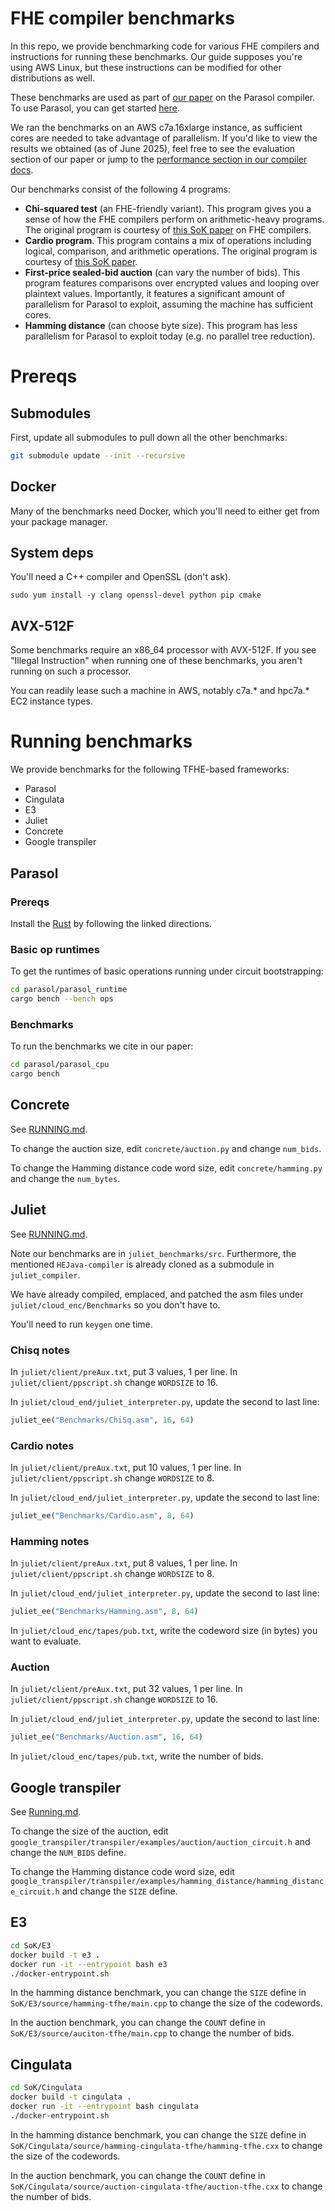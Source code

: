 # FHE compiler benchmarks
In this repo, we provide benchmarking code for various FHE compilers and instructions for running these benchmarks. Our guide supposes you're using AWS Linux, but these instructions can be modified for other distributions as well.

These benchmarks are used as part of [our paper]() on the Parasol compiler. To use Parasol, you can get started [here](https://docs.sunscreen.tech/install.html). 

We ran the benchmarks on an AWS c7a.16xlarge instance, as sufficient cores are needed to take advantage of parallelism. If you'd like to view the results we obtained (as of June 2025), feel free to see the evaluation section of our paper or jump to the [performance section in our compiler docs](https://docs.sunscreen.tech/perf.html).

Our benchmarks consist of the following 4 programs:
- **Chi-squared test** (an FHE-friendly variant). This program gives you a sense of how the FHE compilers perform on arithmetic-heavy programs. The original program is courtesy of [this SoK paper](https://arxiv.org/abs/2101.07078) on FHE compilers.
- **Cardio program**. This program contains a mix of operations including logical, comparison, and arithmetic operations. The original program is courtesy of [this SoK paper](https://arxiv.org/abs/2101.07078). 
- **First-price sealed-bid auction** (can vary the number of bids). This program features comparisons over encrypted values and looping over plaintext values. Importantly, it features a significant amount of parallelism for Parasol to exploit, assuming the machine has sufficient cores.
- **Hamming distance** (can choose byte size). This program has less parallelism for Parasol to exploit today (e.g. no parallel tree reduction). 

# Prereqs
## Submodules
First, update all submodules to pull down all the other benchmarks:
```bash
git submodule update --init --recursive
```

## Docker
Many of the benchmarks need Docker, which you'll need to either get from your package
manager.

## System deps
You'll need a C++ compiler and OpenSSL (don't ask).

```
sudo yum install -y clang openssl-devel python pip cmake
```

## AVX-512F
Some benchmarks require an x86_64 processor with AVX-512F. If you see "Illegal Instruction" when running one of these benchmarks, you aren't running on such a processor.

You can readily lease such a machine in AWS, notably c7a.* and hpc7a.* EC2 instance types.

# Running benchmarks
We provide benchmarks for the following TFHE-based frameworks:
* Parasol
* Cingulata
* E3
* Juliet
* Concrete
* Google transpiler

## Parasol
### Prereqs
Install the [Rust](https://rustup.rs/) by following the linked directions.

### Basic op runtimes
To get the runtimes of basic operations running under circuit bootstrapping:

```bash
cd parasol/parasol_runtime
cargo bench --bench ops
```

### Benchmarks
To run the benchmarks we cite in our paper:

```bash
cd parasol/parasol_cpu
cargo bench
```

## Concrete
See [RUNNING.md](https://github.com/Sunscreen-tech/concrete-chisq/blob/main/RUNNING.md).

To change the auction size, edit `concrete/auction.py` and change `num_bids`.

To change the Hamming distance code word size, edit `concrete/hamming.py` and change the `num_bytes`.

## Juliet
See [RUNNING.md](https://github.com/Sunscreen-tech/Juliet/blob/sunscreen_bench/RUNNING.md).

Note our benchmarks are in `juliet_benchmarks/src`.
Furthermore, the mentioned `HEJava-compiler` is already cloned as a submodule in `juliet_compiler`.

We have already compiled, emplaced, and patched the asm files under `juliet/cloud_enc/Benchmarks` so you don't have to.

You'll need to run `keygen` one time.

### Chisq notes
In `juliet/client/preAux.txt`, put 3 values, 1 per line.
In `juliet/client/ppscript.sh` change `WORDSIZE` to 16.

In `juliet/cloud_end/juliet_interpreter.py`, update the second to last line:

```python
juliet_ee("Benchmarks/ChiSq.asm", 16, 64)
```

### Cardio notes
In `juliet/client/preAux.txt`, put 10 values, 1 per line.
In `juliet/client/ppscript.sh` change `WORDSIZE` to 8.

In `juliet/cloud_end/juliet_interpreter.py`, update the second to last line:

```python
juliet_ee("Benchmarks/Cardio.asm", 8, 64)
```

### Hamming notes
In `juliet/client/preAux.txt`, put 8 values, 1 per line.
In `juliet/client/ppscript.sh` change `WORDSIZE` to 8.

In `juliet/cloud_end/juliet_interpreter.py`, update the second to last line:

```python
juliet_ee("Benchmarks/Hamming.asm", 8, 64)
```

In `juliet/cloud_enc/tapes/pub.txt`, write the codeword size (in bytes) you want to evaluate.

### Auction
In `juliet/client/preAux.txt`, put 32 values, 1 per line.
In `juliet/client/ppscript.sh` change `WORDSIZE` to 16.

In `juliet/cloud_end/juliet_interpreter.py`, update the second to last line:

```python
juliet_ee("Benchmarks/Auction.asm", 16, 64)
```

In `juliet/cloud_enc/tapes/pub.txt`, write the number of bids.

## Google transpiler
See [Running.md](https://github.com/rickwebiii/fully-homomorphic-encryption/blob/main/RUNNING.md).

To change the size of the auction, edit `google_transpiler/transpiler/examples/auction/auction_circuit.h` and change the `NUM_BIDS` define.

To change the Hamming distance code word size, edit `google_transpiler/transpiler/examples/hamming_distance/hamming_distance_circuit.h` and change the `SIZE` define.

## E3
```bash
cd SoK/E3
docker build -t e3 .
docker run -it --entrypoint bash e3
./docker-entrypoint.sh
```

In the hamming distance benchmark, you can change the `SIZE` define in `SoK/E3/source/hamming-tfhe/main.cpp` to change the size of the codewords.

In the auction benchmark, you can change the `COUNT` define in `SoK/E3/source/auciton-tfhe/main.cpp` to change the number of bids.

## Cingulata
```bash
cd SoK/Cingulata
docker build -t cingulata .
docker run -it --entrypoint bash cingulata
./docker-entrypoint.sh
```

In the hamming distance benchmark, you can change the `SIZE` define in `SoK/Cingulata/source/hamming-cingulata-tfhe/hamming-tfhe.cxx` to change the size of the codewords.

In the auction benchmark, you can change the `COUNT` define in `SoK/Cingulata/source/auction-cingulata-tfhe/auction-tfhe.cxx` to change the number of bids.
